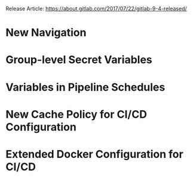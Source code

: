 Release Article: https://about.gitlab.com/2017/07/22/gitlab-9-4-released/

# New Navigation
# Group-level Secret Variables 
# Variables in Pipeline Schedules 
# New Cache Policy for CI/CD Configuration 
# Extended Docker Configuration for CI/CD 